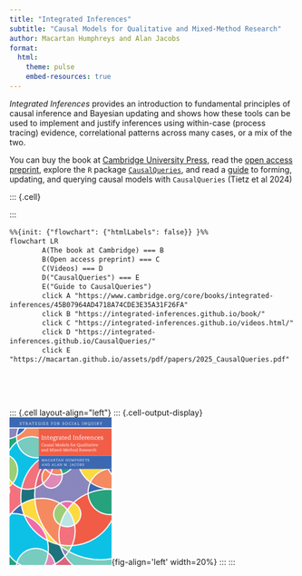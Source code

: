 ```yaml
---
title: "Integrated Inferences"
subtitle: "Causal Models for Qualitative and Mixed-Method Research"
author: Macartan Humphreys and Alan Jacobs
format:
  html: 
    theme: pulse
    embed-resources: true
---
```




*Integrated Inferences* provides an introduction to fundamental principles of causal inference and Bayesian updating and shows how these tools can be used to implement and justify inferences using within-case (process tracing) evidence, correlational patterns across many cases, or a mix of the two. 

You can buy the  book at [Cambridge University Press](https://www.cambridge.org/core/books/integrated-inferences/45B07964AD4718A74CDE3E35A31F26FA), read the  [open access preprint](https://macartan.github.io/integrated_inferences/), explore the `R` package [`CausalQueries`](https://integrated-inferences.github.io/CausalQueries/), and read a 
[guide](https://macartan.github.io/assets/pdf/papers/2024_CausalQueries.pdf) to forming, updating, and querying causal models with  `CausalQueries` (Tietz et al 2024)





::: {.cell}

:::

```{mermaid}
%%{init: {"flowchart": {"htmlLabels": false}} }%%
flowchart LR
        A(The book at Cambridge) === B
        B(Open access preprint) === C
        C(Videos) === D
        D("CausalQueries") === E
        E("Guide to CausalQueries")
        click A "https://www.cambridge.org/core/books/integrated-inferences/45B07964AD4718A74CDE3E35A31F26FA"
        click B "https://integrated-inferences.github.io/book/"
        click C "https://integrated-inferences.github.io/videos.html/"
        click D "https://integrated-inferences.github.io/CausalQueries/"
        click E "https://macartan.github.io/assets/pdf/papers/2025_CausalQueries.pdf"
        
```



<br><br>



::: {.cell layout-align="left"}
::: {.cell-output-display}
![](assets/cover_small.jpg){fig-align='left' width=20%}
:::
:::

